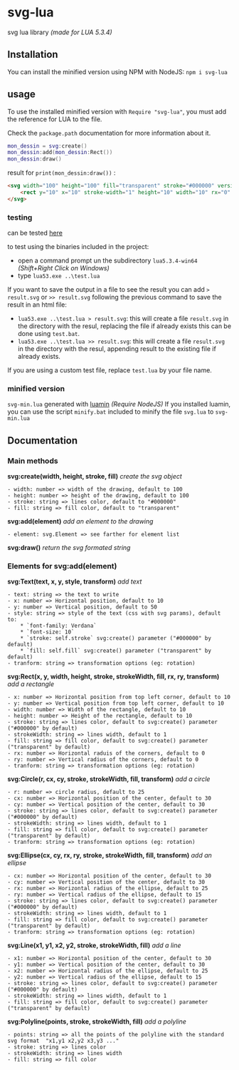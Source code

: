 # svg-lua

svg lua library *(made for LUA 5.3.4)*

## Installation

You can install the minified version using NPM with NodeJS: `npm i svg-lua`

## usage

To use the installed minified version with `Require "svg-lua"`, you must add the reference for LUA to the file.

Check the `package.path` documentation for more information about it.

```lua
mon_dessin = svg:create()
mon_dessin:add(mon_dessin:Rect())
mon_dessin:draw()
```

result for `print(mon_dessin:draw())` :

```html
<svg width="100" height="100" fill="transparent" stroke="#000000" version="1.1" xmlns="http://www.w3.org/2000/svg">
    <rect y="10" x="10" stroke-width="1" height="10" width="10" rx="0" ry="0" />
</svg>
```

### testing

can be tested [here](https://www.jdoodle.com/execute-lua-online)

to test using the binaries included in the project:

- open a command prompt un the subdirectory `lua5.3.4-win64` *(Shift+Right Click on Windows)*
- type `lua53.exe ..\test.lua`

If you want to save the output in a file to see the result you can add `> result.svg` or `>> result.svg` following the previous command to save the result in an html file:

- `lua53.exe ..\test.lua > result.svg`: this will create a file `result.svg` in the directory with the resul, replacing the file if already exists this can be done using `test.bat`.
- `lua53.exe ..\test.lua >> result.svg`: this will create a file `result.svg` in the directory with the resul, appending result to the existing file if already exists.

If you are using a custom test file, replace `test.lua` by your file name.

### minified version

`svg-min.lua` generated with [luamin](https://github.com/mathiasbynens/luamin) *(Require NodeJS)*
If you installed luamin, you can use the script `minify.bat` included to minify the file `svg.lua` to `svg-min.lua`

## Documentation

### Main methods

**svg:create(width, height, stroke, fill)** *create the svg object*

    - width: number => width of the drawing, default to 100
    - height: number => height of the drawing, default to 100
    - stroke: string => lines color, default to "#000000"
    - fill: string => fill color, default to "transparent"

**svg:add(element)** *add an element to the drawing*

    - element: svg.Element => see farther for element list

**svg:draw()** *return the svg formated string*

### Elements for svg:add(element)

**svg:Text(text, x, y, style, transform)** *add text*

    - text: string => the text to write
    - x: number => Horizontal position, default to 10
    - y: number => Vertical position, default to 50
    - style: string => style of the text (css with svg params), default to:
        * `font-family: Verdana`
        * `font-size: 10`
        * `stroke: self.stroke` svg:create() parameter ("#000000" by default)
        * `fill: self.fill` svg:create() parameter ("transparent" by default)
    - tranform: string => transformation options (eg: rotation)

**svg:Rect(x, y, width, height, stroke, strokeWidth, fill, rx, ry, transform)** *add a rectangle*

    - x: number => Horizontal position from top left corner, default to 10
    - y: number => Vertical position from top left corner, default to 10
    - width: number => Width of the rectangle, default to 10
    - height: number => Height of the rectangle, default to 10
    - stroke: string => lines color, default to svg:create() parameter ("#000000" by default)
    - strokeWidth: string => lines width, default to 1
    - fill: string => fill color, default to svg:create() parameter ("transparent" by default)
    - rx: number => Horizontal raduis of the corners, default to 0
    - ry: number => Vertical radius of the corners, default to 0
    - tranform: string => transformation options (eg: rotation)

**svg:Circle(r, cx, cy, stroke, strokeWidth, fill, transform)** *add a circle*

    - r: number => circle radius, default to 25
    - cx: number => Horizontal position of the center, default to 30
    - cy: number => Vertical position of the center, default to 30
    - stroke: string => lines color, default to svg:create() parameter ("#000000" by default)
    - strokeWidth: string => lines width, default to 1
    - fill: string => fill color, default to svg:create() parameter ("transparent" by default)
    - tranform: string => transformation options (eg: rotation)

**svg:Ellipse(cx, cy, rx, ry, stroke, strokeWidth, fill, transform)** *add an ellipse*

    - cx: number => Horizontal position of the center, default to 30
    - cy: number => Vertical position of the center, default to 30
    - rx: number => Horizontal radius of the ellipse, default to 25
    - ry: number => Vertical radius of the ellipse, default to 15
    - stroke: string => lines color, default to svg:create() parameter ("#000000" by default)
    - strokeWidth: string => lines width, default to 1
    - fill: string => fill color, default to svg:create() parameter ("transparent" by default)
    - tranform: string => transformation options (eg: rotation)

**svg:Line(x1, y1, x2, y2, stroke, strokeWidth, fill)** *add a line*

    - x1: number => Horizontal position of the center, default to 30
    - y1: number => Vertical position of the center, default to 30
    - x2: number => Horizontal radius of the ellipse, default to 25
    - y2: number => Vertical radius of the ellipse, default to 15
    - stroke: string => lines color, default to svg:create() parameter ("#000000" by default)
    - strokeWidth: string => lines width, default to 1
    - fill: string => fill color, default to svg:create() parameter ("transparent" by default)

**svg:Polyline(points, stroke, strokeWidth, fill)** *add a polyline*

    - points: string => all the points of the polyline with the standard svg format  "x1,y1 x2,y2 x3,y3 ..."
    - stroke: string => lines color
    - strokeWidth: string => lines width
    - fill: string => fill color